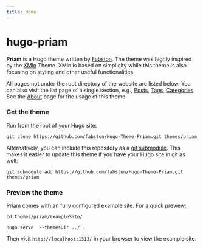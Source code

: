 ```yaml
---
title: Home
---
```


<h1 class="terminal-prompt">hugo-priam</h1>

**Priam** is a Hugo theme written by [Fabston](https://github.com/fabston). The theme was highly inspired by the [XMin](https://github.com/yihui/hugo-xmin) Theme. XMin is based on simplicity while this theme is also focusing on styling and other useful functionalities.

All pages not under the root directory of the website are listed below. You can also visit the list page of a single section, e.g., [Posts](/post/), [Tags](/tags), [Categories](/categories). See the [About](/about/) page for the usage of this theme.

### Get the theme

Run from the root of your Hugo site:

```terminal
git clone https://github.com/fabston/Hugo-Theme-Priam.git themes/priam
```

Alternatively, you can include this repository as a [git submodule](https://git-scm.com/docs/gitsubmodules). This makes it easier to update this theme if you have your Hugo site in git as well:

```terminal
git submodule add https://github.com/fabston/Hugo-Theme-Priam.git themes/priam
```

### Preview the theme

Priam comes with an fully configured example site. For a quick preview:

```terminal
cd themes/priam/exampleSite/
```
```terminal
hugo serve  --themesDir ../..
```

Then visit `http://localhost:1313/` in your browser to view the example site.